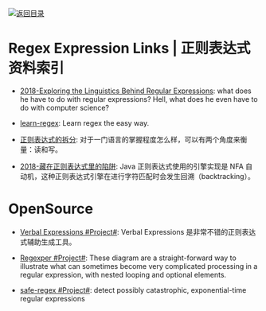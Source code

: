 [![返回目录](https://user-images.githubusercontent.com/5803001/38079637-ff0abcf0-3371-11e8-9b76-ad651620afc7.jpg)](https://github.com/wxyyxc1992/Awesome-Links)

# Regex Expression Links | 正则表达式资料索引

- [2018-Exploring the Linguistics Behind Regular Expressions](https://parg.co/UWP): what does he have to do with regular expressions? Hell, what does he even have to do with computer science?

- [learn-regex](https://github.com/zeeshanu/learn-regex): Learn regex the easy way.

- [正则表达式的拆分](https://zhuanlan.zhihu.com/p/27526085): 对于一门语言的掌握程度怎么样，可以有两个角度来衡量：读和写。

- [2018-藏在正则表达式里的陷阱](https://zhuanlan.zhihu.com/p/38278481): Java 正则表达式使用的引擎实现是 NFA 自动机，这种正则表达式引擎在进行字符匹配时会发生回溯（backtracking）。

# OpenSource

- [Verbal Expressions #Project#](https://github.com/VerbalExpressions): Verbal Expressions 是非常不错的正则表达式辅助生成工具。

- [Regexper #Project#](https://regexper.com/): These diagram are a straight-forward way to illustrate what can sometimes become very complicated processing in a regular expression, with nested looping and optional elements.

- [safe-regex #Project#](https://github.com/substack/safe-regex): detect possibly catastrophic, exponential-time regular expressions
